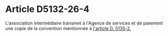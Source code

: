 # Article D5132-26-4

L'association intermédiaire transmet à l'Agence de services et de paiement une copie de la convention mentionnée à [l'article D. 5135-2.][1]

 [1]: /affichCodeArticle.do?cidTexte=LEGITEXT000006072050&idArticle=LEGIARTI000029763896&dateTexte=&categorieLien=cid